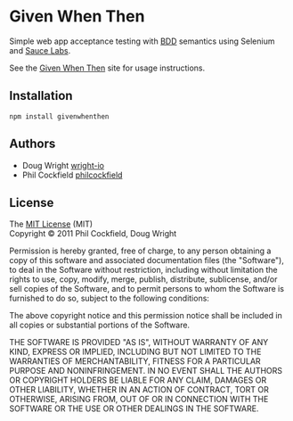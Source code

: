 # Given When Then
Simple web app acceptance testing with [BDD](http://dannorth.net/introducing-bdd/)
semantics using Selenium and [Sauce Labs](http://saucelabs.com/).

See the [Given When Then](http://mulabs.io/givenwhenthen) site for usage instructions.

## Installation

    npm install givenwhenthen

## Authors
* Doug Wright [wright-io](https://github.com/wright-io)
* Phil Cockfield [philcockfield](https://github.com/philcockfield)


## License
The [MIT License](http://www.opensource.org/licenses/mit-license.php) (MIT)  
Copyright © 2011 Phil Cockfield, Doug Wright

Permission is hereby granted, free of charge, to any person obtaining a copy of
this software and associated documentation files (the "Software"), to deal in
the Software without restriction, including without limitation the rights to
use, copy, modify, merge, publish, distribute, sublicense, and/or sell copies of
the Software, and to permit persons to whom the Software is furnished to do so,
subject to the following conditions:

The above copyright notice and this permission notice shall be included in all
copies or substantial portions of the Software.

THE SOFTWARE IS PROVIDED "AS IS", WITHOUT WARRANTY OF ANY KIND, EXPRESS OR IMPLIED,
INCLUDING BUT NOT LIMITED TO THE WARRANTIES OF MERCHANTABILITY, FITNESS FOR A
PARTICULAR PURPOSE AND NONINFRINGEMENT. IN NO EVENT SHALL THE AUTHORS OR COPYRIGHT
HOLDERS BE LIABLE FOR ANY CLAIM, DAMAGES OR OTHER LIABILITY, WHETHER IN AN ACTION
OF CONTRACT, TORT OR OTHERWISE, ARISING FROM, OUT OF OR IN CONNECTION WITH THE
SOFTWARE OR THE USE OR OTHER DEALINGS IN THE SOFTWARE.